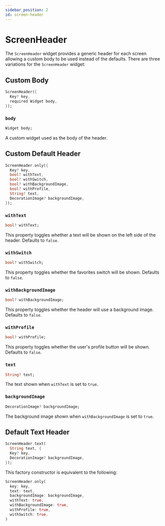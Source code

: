 ```yaml
---
sidebar_position: 2
id: screen-header
---
```


# ScreenHeader

The `ScreenHeader` widget provides a generic header for each screen allowing a custom body to be used instead of the
defaults. There are three variations for the `ScreenHeader` widget:

## Custom Body
```dart
ScreenHeader({
  Key? key,
  required Widget body,
});
```

### `body`
```dart
Widget body;
```

A custom widget used as the body of the header.

## Custom Default Header

```dart
ScreenHeader.only({
  Key? key,
  bool? withText,
  bool? withSwitch,
  bool? withBackgroundImage,
  bool? withProfile,
  String? text,
  DecorationImage? backgroundImage,
});
```

### `withText`

```dart
bool? withText;
```

This property toggles whether a text will be shown on the left side of the header. Defaults to `false`.

### `withSwitch`

```dart
bool? withSwitch;
```

This property toggles whether the favorites switch will be shown. Defaults to `false`.

### `withBackgroundImage`
```dart
bool? withBackgroundImage;
```

This property toggles whether the header will use a background image. Defaults to `false`.

### `withProfile`
```dart
bool? withProfile;
```

This property toggles whether the user's profile button will be shown. Defaults to `false`.

### `text`
```dart
String? text;
```

The text shown when `withText` is set to `true`.

### `backgroundImage`
```dart
DecorationImage? backgroundImage;
```

The background image shown when `withBackgroundImage` is set to `true`.

## Default Text Header

```dart
ScreenHeader.text(
  String text, {
  Key? key,
  DecorationImage? backgroundImage,
});
```

This factory constructor is equivalent to the following:
```dart
ScreenHeader.only(
  key: key,
  text: text,
  backgroundImage: backgroundImage,
  withText: true,
  withBackgroundImage: true,
  withProfile: true,
  withSwitch: true,
)
```
